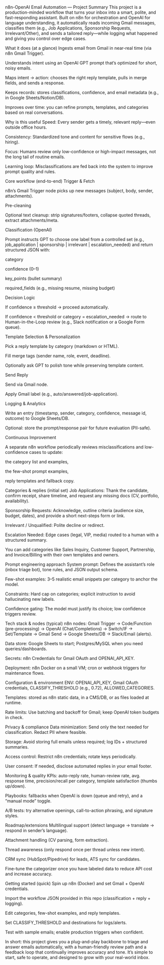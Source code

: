 n8n-OpenAI Email Automation — Project Summary
This project is a production-minded workflow that turns your inbox into a smart, polite, and fast-responding assistant. Built on n8n for orchestration and OpenAI for language understanding, it automatically reads incoming Gmail messages, classifies them (e.g., Job Applications, Sponsorship Requests, Irrelevant/Other), and sends a tailored reply—while logging what happened and giving you control over edge cases.

What it does (at a glance)
Ingests email from Gmail in near-real time (via n8n Gmail Trigger).

Understands intent using an OpenAI GPT prompt that’s optimized for short, noisy emails.

Maps intent → action: chooses the right reply template, pulls in merge fields, and sends a response.

Keeps records: stores classifications, confidence, and email metadata (e.g., in Google Sheets/Notion/DB).

Improves over time: you can refine prompts, templates, and categories based on real conversations.

Why is this useful
Speed: Every sender gets a timely, relevant reply—even outside office hours.

Consistency: Standardized tone and content for sensitive flows (e.g., hiring).

Focus: Humans review only low-confidence or high-impact messages, not the long tail of routine emails.

Learning loop: Misclassifications are fed back into the system to improve prompt quality and rules.

Core workflow (end-to-end)
Trigger & Fetch

n8n’s Gmail Trigger node picks up new messages (subject, body, sender, attachments).

Pre-cleaning

Optional text cleanup: strip signatures/footers, collapse quoted threads, extract attachments/meta.

Classification (OpenAI)

Prompt instructs GPT to choose one label from a controlled set (e.g., job_application | sponsorship | irrelevant | escalation_needed) and return structured JSON with:

category

confidence (0–1)

key_points (bullet summary)

required_fields (e.g., missing resume, missing budget)

Decision Logic

If confidence ≥ threshold → proceed automatically.

If confidence < threshold or category = escalation_needed → route to Human-in-the-Loop review (e.g., Slack notification or a Google Form queue).

Template Selection & Personalization

Pick a reply template by category (markdown or HTML).

Fill merge tags (sender name, role, event, deadline).

Optionally ask GPT to polish tone while preserving template content.

Send Reply

Send via Gmail node.

Apply Gmail label (e.g., auto/answered/job-application).

Logging & Analytics

Write an entry (timestamp, sender, category, confidence, message id, outcome) to Google Sheets/DB.

Optional: store the prompt/response pair for future evaluation (PII-safe).

Continuous Improvement

A separate n8n workflow periodically reviews misclassifications and low-confidence cases to update:

the category list and examples,

the few-shot prompt examples,

reply templates and fallback copy.

Categories & replies (initial set)
Job Applications: Thank the candidate, confirm receipt, share timeline, and request any missing docs (CV, portfolio, availability).

Sponsorship Requests: Acknowledge, outline criteria (audience size, budget, dates), and provide a short next-steps form or link.

Irrelevant / Unqualified: Polite decline or redirect.

Escalation Needed: Edge cases (legal, VIP, media) routed to a human with a structured summary.

You can add categories like Sales Inquiry, Customer Support, Partnership, and Invoice/Billing with their own templates and owners.

Prompt engineering approach
System prompt: Defines the assistant’s role (inbox triage bot), tone rules, and JSON output schema.

Few-shot examples: 3–5 realistic email snippets per category to anchor the model.

Constraints: Hard cap on categories; explicit instruction to avoid hallucinating new labels.

Confidence gating: The model must justify its choice; low confidence triggers review.

Tech stack & nodes (typical)
n8n nodes: Gmail Trigger → Code/Function (pre-processing) → OpenAI (Chat/Completions) → Switch/IF → Set/Template → Gmail Send → Google Sheets/DB → Slack/Email (alerts).

Data store: Google Sheets to start; Postgres/MySQL when you need queries/dashboards.

Secrets: n8n Credentials for Gmail OAuth and OPENAI_API_KEY.

Deployment: n8n Docker on a small VM; cron or webhook triggers for maintenance flows.

Configuration & environment
ENV: OPENAI_API_KEY, Gmail OAuth credentials, CLASSIFY_THRESHOLD (e.g., 0.72), ALLOWED_CATEGORIES.

Templates: stored as n8n static data, in a CMS/DB, or as files loaded at runtime.

Rate limits: Use batching and backoff for Gmail; keep OpenAI token budgets in check.

Privacy & compliance
Data minimization: Send only the text needed for classification. Redact PII where feasible.

Storage: Avoid storing full emails unless required; log IDs + structured summaries.

Access control: Restrict n8n credentials; rotate keys periodically.

User consent: If needed, disclose automated replies in your email footer.

Monitoring & quality
KPIs: auto-reply rate, human-review rate, avg. response time, precision/recall per category, template satisfaction (thumbs up/down).

Playbooks: fallbacks when OpenAI is down (queue and retry), and a “manual mode” toggle.

A/B tests: try alternative openings, call-to-action phrasing, and signature styles.

Roadmap/extensions
Multilingual support (detect language → translate → respond in sender’s language).

Attachment handling (CV parsing, form extraction).

Thread awareness (only respond once per thread unless new intent).

CRM sync (HubSpot/Pipedrive) for leads, ATS sync for candidates.

Fine-tune the categorizer once you have labeled data to reduce API cost and increase accuracy.

Getting started (quick)
Spin up n8n (Docker) and set Gmail + OpenAI credentials.

Import the workflow JSON provided in this repo (classification + reply + logging).

Edit categories, few-shot examples, and reply templates.

Set CLASSIFY_THRESHOLD and destinations for logs/alerts.

Test with sample emails; enable production triggers when confident.

In short: this project gives you a plug-and-play backbone to triage and answer emails automatically, with a human-friendly review path and a feedback loop that continually improves accuracy and tone. It’s simple to start, safe to operate, and designed to grow with your real-world inbox.






